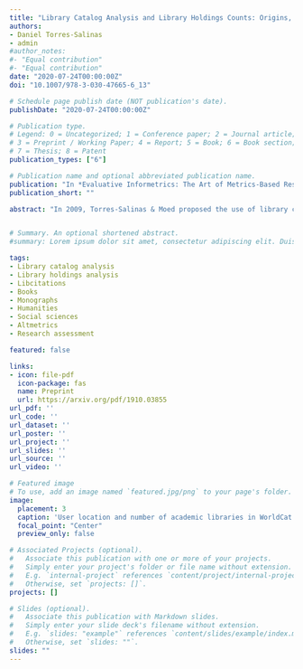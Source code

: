```yaml
---
title: "Library Catalog Analysis and Library Holdings Counts: Origins, Methodological Issues and Application to the Field of Informetrics"
authors:
- Daniel Torres-Salinas
- admin
#author_notes:
#- "Equal contribution"
#- "Equal contribution"
date: "2020-07-24T00:00:00Z"
doi: "10.1007/978-3-030-47665-6_13"

# Schedule page publish date (NOT publication's date).
publishDate: "2020-07-24T00:00:00Z"

# Publication type.
# Legend: 0 = Uncategorized; 1 = Conference paper; 2 = Journal article;
# 3 = Preprint / Working Paper; 4 = Report; 5 = Book; 6 = Book section;
# 7 = Thesis; 8 = Patent
publication_types: ["6"]

# Publication name and optional abbreviated publication name.
publication: "In *Evaluative Informetrics: The Art of Metrics-Based Research Assessment : Festschrift in Honour of Henk F. Moed*"
publication_short: ""

abstract: "In 2009, Torres-Salinas & Moed proposed the use of library catalogs to analyze the impact and dissemination of academic books in different ways. Library Catalog Analysis (LCA) can be defined as the application of bibliometric techniques to a set of online library catalogs in order to describe quantitatively a scientific-scholarly field on the basis of published book titles. The aim of the present chapter is to conduct an in-depth analysis of major scientific contributions since the birth of LCA in order to determine the state of the art of this research topic. Hence, our specific objectives are: 1) to discuss the original purposes of library holdings 2) to present correlations between library holdings and altmetrics indicators and interpret their feasible meanings 3) to analyze the principal sources of information 4) to use WorldCat Identities to identify the principal authors and works in the field of Informetrics."


# Summary. An optional shortened abstract.
#summary: Lorem ipsum dolor sit amet, consectetur adipiscing elit. Duis posuere tellus ac convallis placerat. Proin tincidunt magna sed ex sollicitudin condimentum.

tags:
- Library catalog analysis
- Library holdings analysis
- Libcitations
- Books
- Monographs
- Humanities
- Social sciences
- Altmetrics
- Research assessment 

featured: false

links:
- icon: file-pdf
  icon-package: fas
  name: Preprint
  url: https://arxiv.org/pdf/1910.03855
url_pdf: ''
url_code: ''
url_dataset: ''
url_poster: ''
url_project: ''
url_slides: ''
url_source: ''
url_video: ''

# Featured image
# To use, add an image named `featured.jpg/png` to your page's folder. 
image:
  placement: 3
  caption: 'User location and number of academic libraries in WorldCat'
  focal_point: "Center"
  preview_only: false

# Associated Projects (optional).
#   Associate this publication with one or more of your projects.
#   Simply enter your project's folder or file name without extension.
#   E.g. `internal-project` references `content/project/internal-project/index.md`.
#   Otherwise, set `projects: []`.
projects: []

# Slides (optional).
#   Associate this publication with Markdown slides.
#   Simply enter your slide deck's filename without extension.
#   E.g. `slides: "example"` references `content/slides/example/index.md`.
#   Otherwise, set `slides: ""`.
slides: ""
---
```

